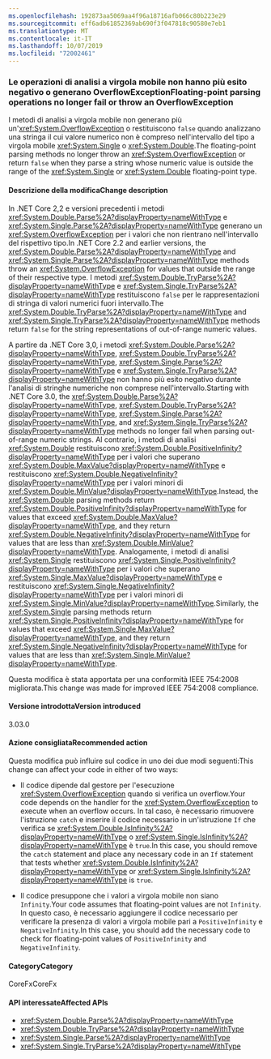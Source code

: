 ```yaml
---
ms.openlocfilehash: 192873aa5069aa4f96a18716afb066c80b223e29
ms.sourcegitcommit: eff6adb61852369ab690f3f047818c90580e7eb1
ms.translationtype: MT
ms.contentlocale: it-IT
ms.lasthandoff: 10/07/2019
ms.locfileid: "72002461"
---
```

### <a name="floating-point-parsing-operations-no-longer-fail-or-throw-an-overflowexception"></a><span data-ttu-id="44b65-101">Le operazioni di analisi a virgola mobile non hanno più esito negativo o generano OverflowException</span><span class="sxs-lookup"><span data-stu-id="44b65-101">Floating-point parsing operations no longer fail or throw an OverflowException</span></span>

<span data-ttu-id="44b65-102">I metodi di analisi a virgola mobile non generano più un'<xref:System.OverflowException> o restituiscono `false` quando analizzano una stringa il cui valore numerico non è compreso nell'intervallo del tipo a virgola mobile <xref:System.Single> o <xref:System.Double>.</span><span class="sxs-lookup"><span data-stu-id="44b65-102">The floating-point parsing methods no longer throw an <xref:System.OverflowException> or return `false` when they parse a string whose numeric value is outside the range of the <xref:System.Single> or <xref:System.Double> floating-point type.</span></span>

#### <a name="change-description"></a><span data-ttu-id="44b65-103">Descrizione della modifica</span><span class="sxs-lookup"><span data-stu-id="44b65-103">Change description</span></span>

<span data-ttu-id="44b65-104">In .NET Core 2,2 e versioni precedenti i metodi <xref:System.Double.Parse%2A?displayProperty=nameWithType> e <xref:System.Single.Parse%2A?displayProperty=nameWithType> generano un <xref:System.OverflowException> per i valori che non rientrano nell'intervallo del rispettivo tipo.</span><span class="sxs-lookup"><span data-stu-id="44b65-104">In .NET Core 2.2 and earlier versions, the <xref:System.Double.Parse%2A?displayProperty=nameWithType> and <xref:System.Single.Parse%2A?displayProperty=nameWithType> methods throw an <xref:System.OverflowException> for values that outside the range of their respective type.</span></span> <span data-ttu-id="44b65-105">I metodi <xref:System.Double.TryParse%2A?displayProperty=nameWithType> e <xref:System.Single.TryParse%2A?displayProperty=nameWithType> restituiscono `false` per le rappresentazioni di stringa di valori numerici fuori intervallo.</span><span class="sxs-lookup"><span data-stu-id="44b65-105">The <xref:System.Double.TryParse%2A?displayProperty=nameWithType> and <xref:System.Single.TryParse%2A?displayProperty=nameWithType> methods return `false` for the string representations of out-of-range numeric values.</span></span>

<span data-ttu-id="44b65-106">A partire da .NET Core 3,0, i metodi <xref:System.Double.Parse%2A?displayProperty=nameWithType>, <xref:System.Double.TryParse%2A?displayProperty=nameWithType>, <xref:System.Single.Parse%2A?displayProperty=nameWithType> e <xref:System.Single.TryParse%2A?displayProperty=nameWithType> non hanno più esito negativo durante l'analisi di stringhe numeriche non comprese nell'intervallo.</span><span class="sxs-lookup"><span data-stu-id="44b65-106">Starting with .NET Core 3.0, the <xref:System.Double.Parse%2A?displayProperty=nameWithType>, <xref:System.Double.TryParse%2A?displayProperty=nameWithType>, <xref:System.Single.Parse%2A?displayProperty=nameWithType>, and <xref:System.Single.TryParse%2A?displayProperty=nameWithType> methods no longer fail when parsing out-of-range numeric strings.</span></span> <span data-ttu-id="44b65-107">Al contrario, i metodi di analisi <xref:System.Double> restituiscono <xref:System.Double.PositiveInfinity?displayProperty=nameWithType> per i valori che superano <xref:System.Double.MaxValue?displayProperty=nameWithType> e restituiscono <xref:System.Double.NegativeInfinity?displayProperty=nameWithType> per i valori minori di <xref:System.Double.MinValue?displayProperty=nameWithType>.</span><span class="sxs-lookup"><span data-stu-id="44b65-107">Instead, the <xref:System.Double> parsing methods return <xref:System.Double.PositiveInfinity?displayProperty=nameWithType> for values that exceed <xref:System.Double.MaxValue?displayProperty=nameWithType>, and they return <xref:System.Double.NegativeInfinity?displayProperty=nameWithType> for values that are less than <xref:System.Double.MinValue?displayProperty=nameWithType>.</span></span> <span data-ttu-id="44b65-108">Analogamente, i metodi di analisi <xref:System.Single> restituiscono <xref:System.Single.PositiveInfinity?displayProperty=nameWithType> per i valori che superano <xref:System.Single.MaxValue?displayProperty=nameWithType> e restituiscono <xref:System.Single.NegativeInfinity?displayProperty=nameWithType> per i valori minori di <xref:System.Single.MinValue?displayProperty=nameWithType>.</span><span class="sxs-lookup"><span data-stu-id="44b65-108">Similarly, the <xref:System.Single> parsing methods return <xref:System.Single.PositiveInfinity?displayProperty=nameWithType> for values that exceed <xref:System.Single.MaxValue?displayProperty=nameWithType>, and they return <xref:System.Single.NegativeInfinity?displayProperty=nameWithType> for values that are less than <xref:System.Single.MinValue?displayProperty=nameWithType>.</span></span>

<span data-ttu-id="44b65-109">Questa modifica è stata apportata per una conformità IEEE 754:2008 migliorata.</span><span class="sxs-lookup"><span data-stu-id="44b65-109">This change was made for improved IEEE 754:2008 compliance.</span></span> 

#### <a name="version-introduced"></a><span data-ttu-id="44b65-110">Versione introdotta</span><span class="sxs-lookup"><span data-stu-id="44b65-110">Version introduced</span></span>

<span data-ttu-id="44b65-111">3.0</span><span class="sxs-lookup"><span data-stu-id="44b65-111">3.0</span></span>

#### <a name="recommended-action"></a><span data-ttu-id="44b65-112">Azione consigliata</span><span class="sxs-lookup"><span data-stu-id="44b65-112">Recommended action</span></span>

<span data-ttu-id="44b65-113">Questa modifica può influire sul codice in uno dei due modi seguenti:</span><span class="sxs-lookup"><span data-stu-id="44b65-113">This change can affect your code in either of two ways:</span></span>

- <span data-ttu-id="44b65-114">Il codice dipende dal gestore per l'esecuzione <xref:System.OverflowException> quando si verifica un overflow.</span><span class="sxs-lookup"><span data-stu-id="44b65-114">Your code depends on the handler for the <xref:System.OverflowException> to execute when an overflow occurs.</span></span> <span data-ttu-id="44b65-115">In tal caso, è necessario rimuovere l'istruzione `catch` e inserire il codice necessario in un'istruzione `If` che verifica se <xref:System.Double.IsInfinity%2A?displayProperty=nameWithType> o <xref:System.Single.IsInfinity%2A?displayProperty=nameWithType> è `true`.</span><span class="sxs-lookup"><span data-stu-id="44b65-115">In this case, you should remove the `catch` statement and place any necessary code in an `If` statement that tests whether <xref:System.Double.IsInfinity%2A?displayProperty=nameWithType> or <xref:System.Single.IsInfinity%2A?displayProperty=nameWithType> is `true`.</span></span>

- <span data-ttu-id="44b65-116">Il codice presuppone che i valori a virgola mobile non siano `Infinity`.</span><span class="sxs-lookup"><span data-stu-id="44b65-116">Your code assumes that floating-point values are not `Infinity`.</span></span> <span data-ttu-id="44b65-117">In questo caso, è necessario aggiungere il codice necessario per verificare la presenza di valori a virgola mobile pari a `PositiveInfinity` e `NegativeInfinity`.</span><span class="sxs-lookup"><span data-stu-id="44b65-117">In this case, you should add the necessary code to check for floating-point values of `PositiveInfinity` and `NegativeInfinity`.</span></span>

#### <a name="category"></a><span data-ttu-id="44b65-118">Category</span><span class="sxs-lookup"><span data-stu-id="44b65-118">Category</span></span>

<span data-ttu-id="44b65-119">CoreFx</span><span class="sxs-lookup"><span data-stu-id="44b65-119">CoreFx</span></span>

#### <a name="affected-apis"></a><span data-ttu-id="44b65-120">API interessate</span><span class="sxs-lookup"><span data-stu-id="44b65-120">Affected APIs</span></span>

- <xref:System.Double.Parse%2A?displayProperty=nameWithType>
- <xref:System.Double.TryParse%2A?displayProperty=nameWithType>
- <xref:System.Single.Parse%2A?displayProperty=nameWithType>
- <xref:System.Single.TryParse%2A?displayProperty=nameWithType>

<!--

### Affected APIs

- `Overload:System.Double.Parse`
- `Overload:System.Double.TryParse`
- `Overload:System.Single.Parse`
- `Overload:System.Single.TryParse`

-->
